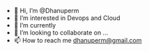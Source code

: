 - 👋 Hi, I’m @Dhanuperm
- 👀 I’m interested in Devops and Cloud
- 🌱 I’m currently 
- 💞️ I’m looking to collaborate on ...
- 📫 How to reach me dhanuperm@gmail.com

<!---
Dhanuperm/Dhanuperm is a ✨ special ✨ repository because its `README.md` (this file) appears on your GitHub profile.
You can click the Preview link to take a look at your changes.
--->
